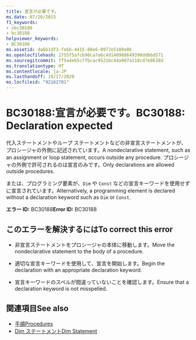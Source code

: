 ```yaml
---
title: 宣言が必要です。
ms.date: 07/20/2015
f1_keywords:
- vbc30188
- bc30188
helpviewer_keywords:
- BC30188
ms.assetid: da6b1df3-fe6b-4415-88e6-0977e5189e0b
ms.openlocfilehash: 2755f5afcb96ca7a6c4d140908649390dd66d571
ms.sourcegitcommit: ff5a4eb5cffbcac9521bc44a907a118cd7e8638d
ms.translationtype: HT
ms.contentlocale: ja-JP
ms.lasthandoff: 10/17/2020
ms.locfileid: "92162701"
---
```

# <a name="bc30188-declaration-expected"></a><span data-ttu-id="314a6-102">BC30188:宣言が必要です。</span><span class="sxs-lookup"><span data-stu-id="314a6-102">BC30188: Declaration expected</span></span>

<span data-ttu-id="314a6-103">代入ステートメントやループ ステートメントなどの非宣言ステートメントが、プロシージャの外側に記述されています。</span><span class="sxs-lookup"><span data-stu-id="314a6-103">A nondeclarative statement, such as an assignment or loop statement, occurs outside any procedure.</span></span> <span data-ttu-id="314a6-104">プロシージャの外側で許可されるのは宣言のみです。</span><span class="sxs-lookup"><span data-stu-id="314a6-104">Only declarations are allowed outside procedures.</span></span>

 <span data-ttu-id="314a6-105">または、プログラミング要素が、`Dim` や `Const` などの宣言キーワードを使用せずに宣言されています。</span><span class="sxs-lookup"><span data-stu-id="314a6-105">Alternatively, a programming element is declared without a declaration keyword such as `Dim` or `Const`.</span></span>

 <span data-ttu-id="314a6-106">**エラー ID:** BC30188</span><span class="sxs-lookup"><span data-stu-id="314a6-106">**Error ID:** BC30188</span></span>

## <a name="to-correct-this-error"></a><span data-ttu-id="314a6-107">このエラーを解決するには</span><span class="sxs-lookup"><span data-stu-id="314a6-107">To correct this error</span></span>

- <span data-ttu-id="314a6-108">非宣言ステートメントをプロシージャの本体に移動します。</span><span class="sxs-lookup"><span data-stu-id="314a6-108">Move the nondeclarative statement to the body of a procedure.</span></span>

- <span data-ttu-id="314a6-109">適切な宣言キーワードを使用して、宣言を開始します。</span><span class="sxs-lookup"><span data-stu-id="314a6-109">Begin the declaration with an appropriate declaration keyword.</span></span>

- <span data-ttu-id="314a6-110">宣言キーワードのスペルが間違っていないことを確認します。</span><span class="sxs-lookup"><span data-stu-id="314a6-110">Ensure that a declaration keyword is not misspelled.</span></span>

## <a name="see-also"></a><span data-ttu-id="314a6-111">関連項目</span><span class="sxs-lookup"><span data-stu-id="314a6-111">See also</span></span>

- [<span data-ttu-id="314a6-112">手順</span><span class="sxs-lookup"><span data-stu-id="314a6-112">Procedures</span></span>](../../programming-guide/language-features/procedures/index.md)
- [<span data-ttu-id="314a6-113">Dim ステートメント</span><span class="sxs-lookup"><span data-stu-id="314a6-113">Dim Statement</span></span>](../statements/dim-statement.md)
